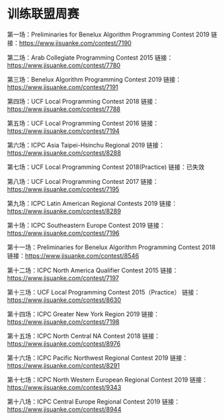 # 训练联盟周赛

第一场：Preliminaries for Benelux Algorithm Programming Contest 2019
链接：https://www.jisuanke.com/contest/7190

第二场：Arab Collegiate Programming Contest 2015
链接：https://www.jisuanke.com/contest/7780

第三场：Benelux Algorithm Programming Contest 2019
链接：https://www.jisuanke.com/contest/7191

第四场：UCF Local Programming Contest 2018
链接：https://www.jisuanke.com/contest/7788

第五场：UCF Local Programming Contest 2016
链接：https://www.jisuanke.com/contest/7194

第六场：ICPC Asia Taipei-Hsinchu Regional 2019
链接：https://www.jisuanke.com/contest/8288

第七场：UCF Local Programming Contest 2018(Practice)
链接：已失效

第八场：UCF Local Programming Contest 2017
链接：https://www.jisuanke.com/contest/7195

第九场：ICPC Latin American Regional Contests 2019
链接：https://www.jisuanke.com/contest/8289

第十场：ICPC Southeastern Europe Contest 2019
链接：https://www.jisuanke.com/contest/7196

第十一场：Preliminaries for Benelux Algorithm Programming Contest 2018
链接：https://www.jisuanke.com/contest/8546

第十二场：ICPC North America Qualifier Contest 2015
链接：https://www.jisuanke.com/contest/7197

第十三场：UCF Local Programming Contest 2015（Practice）
链接：https://www.jisuanke.com/contest/8630

第十四场：ICPC Greater New York Region 2019
链接：https://www.jisuanke.com/contest/7198

第十五场：ICPC North Central NA Contest 2018
链接：https://www.jisuanke.com/contest/8976

第十六场：ICPC Pacific Northwest Regional Contest 2019
链接：https://www.jisuanke.com/contest/8291

第十七场：ICPC North Western European Regional Contest 2019
链接：https://www.jisuanke.com/contest/9343

第十八场：ICPC Central Europe Regional Contest 2019
链接：https://www.jisuanke.com/contest/8944
